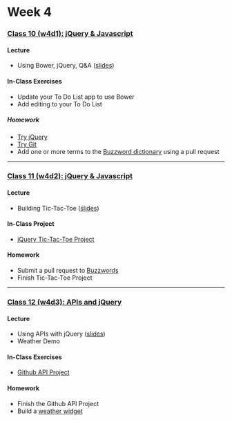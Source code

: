 # Week 4

### [Class 10 (w4d1): jQuery & Javascript](./w4d1)

#### Lecture
* Using Bower, jQuery, Q&A ([slides](./w4d1/slides/w4d1_lecture.pdf))

#### In-Class Exercises
* Update your To Do List app to use Bower
* Add editing to your To Do List

##### Homework
* [Try jQuery](http://try.jquery.com/)
* [Try Git](https://try.github.io/)
* Add one or more terms to the [Buzzword dictionary](https://github.com/rcacademy/buzzwords) using a pull request

---

### [Class 11 (w4d2): jQuery & Javascript](./w4d2)

#### Lecture
* Building Tic-Tac-Toe ([slides](./w4d2/slides/w4d2_lecture.pdf))

#### In-Class Project
* [jQuery Tic-Tac-Toe Project](http://github.com/rcacademy/tictactoe)

#### Homework
* Submit a pull request to [Buzzwords](https://github.com/rcacademy/buzzwords)
* Finish Tic-Tac-Toe Project

---

### [Class 12 (w4d3): APIs and jQuery](./w4d3)

#### Lecture
* Using APIs with jQuery ([slides](./w4d3/slides/w4d3_lecture.pdf))
* Weather Demo

#### In-Class Exercises
* [Github API Project](./w4d3/exercises/githubapi.md)

#### Homework
* Finish the Github API Project
* Build a [weather widget](./w4d3/exercises/weather.md)
